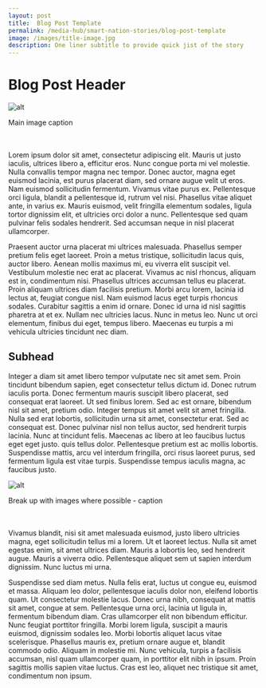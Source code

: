 ```yaml
---
layout: post
title:  Blog Post Template 
permalink: /media-hub/smart-nation-stories/blog-post-template
image: /images/title-image.jpg
description: One liner subtitle to provide quick jist of the story 
---
```


# Blog Post Header

![alt](/images/hero.jpg)
<figcaption>Main image caption </figcaption><br><br>

Lorem ipsum dolor sit amet, consectetur adipiscing elit. Mauris ut justo iaculis, ultrices libero a, efficitur eros. Nunc congue porta mi vel molestie. Nulla convallis tempor magna nec tempor. Donec auctor, magna eget euismod lacinia, est purus placerat diam, sed ornare augue velit ut eros. Nam euismod sollicitudin fermentum. Vivamus vitae purus ex. Pellentesque orci ligula, blandit a pellentesque id, rutrum vel nisi. Phasellus vitae aliquet ante, in varius ex. Mauris euismod, velit fringilla elementum sodales, ligula tortor dignissim elit, et ultricies orci dolor a nunc. Pellentesque sed quam pulvinar felis sodales hendrerit. Sed accumsan neque in nisl placerat ullamcorper.

Praesent auctor urna placerat mi ultrices malesuada. Phasellus semper pretium felis eget laoreet. Proin a metus tristique, sollicitudin lacus quis, auctor libero. Aenean mollis maximus mi, eu viverra elit suscipit vel. Vestibulum molestie nec erat ac placerat. Vivamus ac nisl rhoncus, aliquam est in, condimentum nisi. Phasellus ultrices accumsan tellus eu placerat. Proin aliquam ultrices diam facilisis pretium. Morbi arcu lorem, lacinia id lectus at, feugiat congue nisl. Nam euismod lacus eget turpis rhoncus sodales. Curabitur sagittis a enim id ornare. Donec id urna id nisl sagittis pharetra at et ex. Nullam nec ultricies lacus. Nunc in metus leo. Nunc ut orci elementum, finibus dui eget, tempus libero. Maecenas eu turpis a mi vehicula ultricies tincidunt nec diam.

## Subhead
Integer a diam sit amet libero tempor vulputate nec sit amet sem. Proin tincidunt bibendum sapien, eget consectetur tellus dictum id. Donec rutrum iaculis porta. Donec fermentum mauris suscipit libero placerat, sed consequat erat laoreet. Ut sed finibus lorem. Sed ac est ornare, bibendum nisl sit amet, pretium odio. Integer tempus sit amet velit sit amet fringilla. Nulla sed erat lobortis, sollicitudin urna sit amet, consectetur erat. Sed ac consequat est. Donec pulvinar nisl non tellus auctor, sed hendrerit turpis lacinia. Nunc at tincidunt felis. Maecenas ac libero at leo faucibus luctus eget eget justo.  quis tellus dolor. Pellentesque pretium est ac mollis lobortis. Suspendisse mattis, arcu vel interdum fringilla, orci risus laoreet purus, sed fermentum ligula est vitae turpis. Suspendisse tempus iaculis magna, ac faucibus justo.


![alt](/images/hero.jpg)
<figcaption>Break up with images where possible - caption</figcaption><br><br>

Vivamus blandit, nisi sit amet malesuada euismod, justo libero ultricies magna, eget sollicitudin tellus mi a lorem. Ut et laoreet lectus. Nulla sit amet egestas enim, sit amet ultrices diam. Mauris a lobortis leo, sed hendrerit augue. Mauris a viverra odio. Pellentesque aliquet sem ut sapien interdum dignissim. Nunc luctus mi urna.

Suspendisse sed diam metus. Nulla felis erat, luctus ut congue eu, euismod et massa. Aliquam leo dolor, pellentesque iaculis dolor non, eleifend lobortis quam. Ut consectetur molestie lacus. Donec urna nibh, consequat at mattis sit amet, congue at sem. Pellentesque urna orci, lacinia ut ligula in, fermentum bibendum diam. Cras ullamcorper elit non bibendum efficitur. Nunc feugiat porttitor fringilla. Morbi lorem ligula, suscipit a mauris euismod, dignissim sodales leo. Morbi lobortis aliquet lacus vitae scelerisque. Phasellus mauris ex, pretium ornare augue et, blandit commodo odio. Aliquam in molestie mi. Nunc vehicula, turpis a facilisis accumsan, nisl quam ullamcorper quam, in porttitor elit nibh in ipsum. Proin sagittis mollis sapien vitae luctus. Cras est leo, aliquet nec tristique sit amet, condimentum non ipsum.
